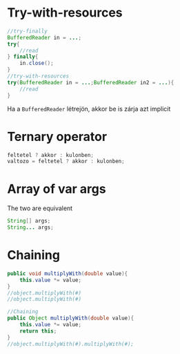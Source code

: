 # Try-with-resources
```java
//try-finally
BufferedReader in = ...;
try{
	//read
} finally{
	in.close();
}
//try-with-resources
try(BufferedReader in = ...;BufferedReader in2 = ...){
	//read
}
```
Ha a `BufferedReader` létrejön, akkor be is zárja azt implicit
# Ternary operator
```java
feltetel ? akkor : kulonben;
valtozo = feltetel ? akkor : kulonben;
```
# Array of var args
The two are equivalent
```java
String[] args;
String... args;
```
# Chaining
```java
public void multiplyWith(double value){
	this.value *= value;
}
//object.multiplyWith(#)
//object.multiplyWith(#)

//Chaining
public Object multiplyWith(double value){
	this.value *= value;
	return this;
}
//object.multiplyWith(#).multiplyWith(#);

```
<!--stackedit_data:
eyJoaXN0b3J5IjpbLTQ0MjgwMTc4OV19
-->